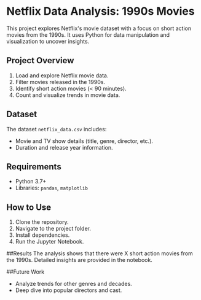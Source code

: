 # Netflix Data Analysis: 1990s Movies

This project explores Netflix's movie dataset with a focus on short action movies from the 1990s. It uses Python for data manipulation and visualization to uncover insights.

## Project Overview

1. Load and explore Netflix movie data.
2. Filter movies released in the 1990s.
3. Identify short action movies (< 90 minutes).
4. Count and visualize trends in movie data.

## Dataset
The dataset `netflix_data.csv` includes:
- Movie and TV show details (title, genre, director, etc.).
- Duration and release year information.

## Requirements
- Python 3.7+
- Libraries: `pandas`, `matplotlib`

## How to Use
1. Clone the repository.
2. Navigate to the project folder.
3. Install dependencies.
4. Run the Jupyter Notebook.

##Results
The analysis shows that there were X short action movies from the 1990s. Detailed insights are provided in the notebook.

##Future Work
- Analyze trends for other genres and decades.
- Deep dive into popular directors and cast.
